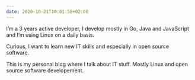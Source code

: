 ```yaml
---
date: 2020-10-21T10:01:58+02:00
---
```


I’m a 3 years active developer, I develop mostly in Go, Java and JavaScript and I’m using Linux on a daily basis.

Curious, I want to learn new IT skills and especially in open source software.

This is my personal blog where I talk about IT stuff. Mostly Linux and open source software developement.

